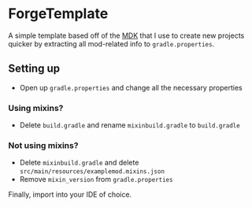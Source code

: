 # ForgeTemplate

A simple template based off of the [MDK](https://github.com/MinecraftForge/MinecraftForge/tree/1.16.x/mdk) that I use to create new projects quicker by extracting all mod-related info to `gradle.properties`.

## Setting up
* Open up `gradle.properties` and change all the necessary properties

### Using mixins?
* Delete `build.gradle` and rename `mixinbuild.gradle` to `build.gradle`

### Not using mixins?
* Delete `mixinbuild.gradle` and delete `src/main/resources/examplemod.mixins.json`
* Remove `mixin_version` from `gradle.properties`

Finally, import into your IDE of choice.